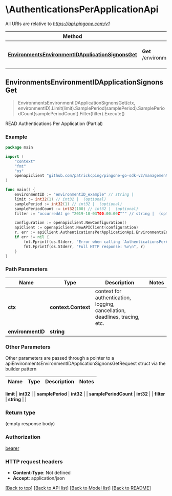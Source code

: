 # \AuthenticationsPerApplicationApi

All URIs are relative to *https://api.pingone.com/v1*

Method | HTTP request | Description
------------- | ------------- | -------------
[**EnvironmentsEnvironmentIDApplicationSignonsGet**](AuthenticationsPerApplicationApi.md#EnvironmentsEnvironmentIDApplicationSignonsGet) | **Get** /environments/{environmentID}/applicationSignons | READ Authentications Per Application (Partial)



## EnvironmentsEnvironmentIDApplicationSignonsGet

> EnvironmentsEnvironmentIDApplicationSignonsGet(ctx, environmentID).Limit(limit).SamplePeriod(samplePeriod).SamplePeriodCount(samplePeriodCount).Filter(filter).Execute()

READ Authentications Per Application (Partial)

### Example

```go
package main

import (
    "context"
    "fmt"
    "os"
    openapiclient "github.com/patrickcping/pingone-go-sdk-v2/management"
)

func main() {
    environmentID := "environmentID_example" // string | 
    limit := int32(1) // int32 |  (optional)
    samplePeriod := int32(1) // int32 |  (optional)
    samplePeriodCount := int32(100) // int32 |  (optional)
    filter := "occurredAt ge "2019-10-03T00:00:00Z""" // string |  (optional)

    configuration := openapiclient.NewConfiguration()
    apiClient := openapiclient.NewAPIClient(configuration)
    r, err := apiClient.AuthenticationsPerApplicationApi.EnvironmentsEnvironmentIDApplicationSignonsGet(context.Background(), environmentID).Limit(limit).SamplePeriod(samplePeriod).SamplePeriodCount(samplePeriodCount).Filter(filter).Execute()
    if err != nil {
        fmt.Fprintf(os.Stderr, "Error when calling `AuthenticationsPerApplicationApi.EnvironmentsEnvironmentIDApplicationSignonsGet``: %v\n", err)
        fmt.Fprintf(os.Stderr, "Full HTTP response: %v\n", r)
    }
}
```

### Path Parameters


Name | Type | Description  | Notes
------------- | ------------- | ------------- | -------------
**ctx** | **context.Context** | context for authentication, logging, cancellation, deadlines, tracing, etc.
**environmentID** | **string** |  | 

### Other Parameters

Other parameters are passed through a pointer to a apiEnvironmentsEnvironmentIDApplicationSignonsGetRequest struct via the builder pattern


Name | Type | Description  | Notes
------------- | ------------- | ------------- | -------------

 **limit** | **int32** |  | 
 **samplePeriod** | **int32** |  | 
 **samplePeriodCount** | **int32** |  | 
 **filter** | **string** |  | 

### Return type

 (empty response body)

### Authorization

[bearer](../README.md#bearer)

### HTTP request headers

- **Content-Type**: Not defined
- **Accept**: application/json

[[Back to top]](#) [[Back to API list]](../README.md#documentation-for-api-endpoints)
[[Back to Model list]](../README.md#documentation-for-models)
[[Back to README]](../README.md)

